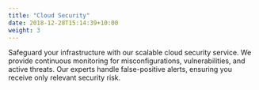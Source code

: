 ```yaml
---
title: "Cloud Security"
date: 2018-12-28T15:14:39+10:00
weight: 3
---
```


Safeguard your infrastructure with our scalable cloud security service. We provide continuous monitoring for misconfigurations, vulnerabilities, and active threats. Our experts handle false-positive alerts, ensuring you receive only relevant security risk.
